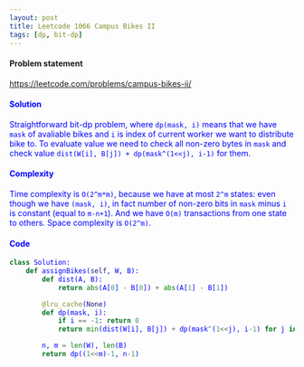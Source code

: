 ```yaml
---
layout: post
title: Leetcode 1066 Campus Bikes II
tags: [dp, bit-dp]
---
```


#### Problem statement

<a href="https://leetcode.com/problems/campus-bikes-ii/"> <font color = blue>https://leetcode.com/problems/campus-bikes-ii/

#### Solution
Straightforward bit-dp problem, where `dp(mask, i)` means that we have `mask` of avaliable bikes and `i` is index of current worker we want to distribute bike to. To evaluate value we need to check all non-zero bytes in `mask` and check value `dist(W[i], B[j]) + dp(mask^(1<<j), i-1)` for them.

#### Complexity
Time complexity is `O(2^m*m)`, because we have at most `2^m` states: even though we have `(mask, i)`, in fact number of non-zero bits in `mask` minus `i` is constant (equal to `m-n+1`). And we have `O(m)` transactions from one state to others. Space complexity is `O(2^m)`.

#### Code
```python
class Solution:
    def assignBikes(self, W, B):
        def dist(A, B):
            return abs(A[0] - B[0]) + abs(A[1] - B[1])

        @lru_cache(None)
        def dp(mask, i):
            if i == -1: return 0
            return min(dist(W[i], B[j]) + dp(mask^(1<<j), i-1) for j in range(m) if (mask>>j) & 1)

        n, m = len(W), len(B)
        return dp((1<<m)-1, n-1)

```

